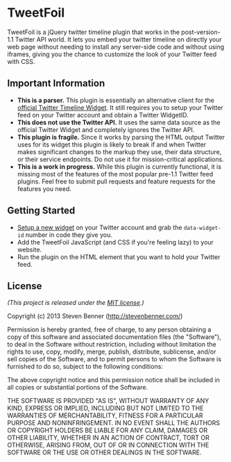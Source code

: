 # TweetFoil

TweetFoil is a jQuery twitter timeline plugin that works in the post-version-1.1 Twitter API world. It lets you embed your twitter timeline on directly your web page without needing to install any server-side code and without using iframes, giving you the chance to customize the look of your Twitter feed with CSS.

## Important Information

* **This is a parser.** This plugin is essentially an alternative client for the [official Twitter Timeline Widget](https://dev.twitter.com/docs/embedded-timelines). It still requires you to setup your Twitter feed on your Twitter account and obtain a Twitter WidgetID.
* **This does not use the Twitter API.** It uses the same data source as the official Twitter Widget and completely ignores the Twitter API.
* **This plugin is fragile.** Since it works by parsing the HTML output Twitter uses for its widget this plugin is likely to break if and when Twitter makes significant changes to the markup they use, their data structure, or their service endpoints. Do not use it for mission-critical applications.
* **This is a work in progress.** While this plugin is currently functional, it is missing most of the features of the most popular pre-1.1 Twitter feed plugins. Feel free to submit pull requests and feature requests for the features you need.

## Getting Started

* [Setup a new widget](https://twitter.com/settings/widgets) on your Twitter account and grab the `data-widget-id` number in code they give you.
* Add the TweetFoil JavaScript (and CSS if you're feeling lazy) to your website.
* Run the plugin on the HTML element that you want to hold your Twitter feed.

## License

*(This project is released under the [MIT license](https://raw.github.com/stevenbenner/jquery-tweetfoil/master/LICENSE.txt).)*

Copyright (c) 2013 Steven Benner (http://stevenbenner.com/)

Permission is hereby granted, free of charge, to any person obtaining a copy of this software and associated documentation files (the "Software"), to deal in the Software without restriction, including without limitation the rights to use, copy, modify, merge, publish, distribute, sublicense, and/or sell copies of the Software, and to permit persons to whom the Software is furnished to do so, subject to the following conditions:

The above copyright notice and this permission notice shall be included in all copies or substantial portions of the Software.

THE SOFTWARE IS PROVIDED "AS IS", WITHOUT WARRANTY OF ANY KIND, EXPRESS OR IMPLIED, INCLUDING BUT NOT LIMITED TO THE WARRANTIES OF MERCHANTABILITY, FITNESS FOR A PARTICULAR PURPOSE AND NONINFRINGEMENT. IN NO EVENT SHALL THE AUTHORS OR COPYRIGHT HOLDERS BE LIABLE FOR ANY CLAIM, DAMAGES OR OTHER LIABILITY, WHETHER IN AN ACTION OF CONTRACT, TORT OR OTHERWISE, ARISING FROM, OUT OF OR IN CONNECTION WITH THE SOFTWARE OR THE USE OR OTHER DEALINGS IN THE SOFTWARE.
